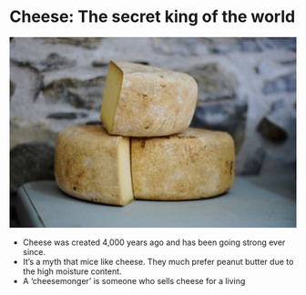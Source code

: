 <!-- .slide: class="content" -->
# Cheese: The secret king of the world

![Cheese and Stone](slides/img/one_image.jpg)

- Cheese was created 4,000 years ago and has been going strong ever since.
- It’s a myth that mice like cheese. They much prefer peanut butter due to the high moisture content.
- A ‘cheesemonger’ is someone who sells cheese for a living